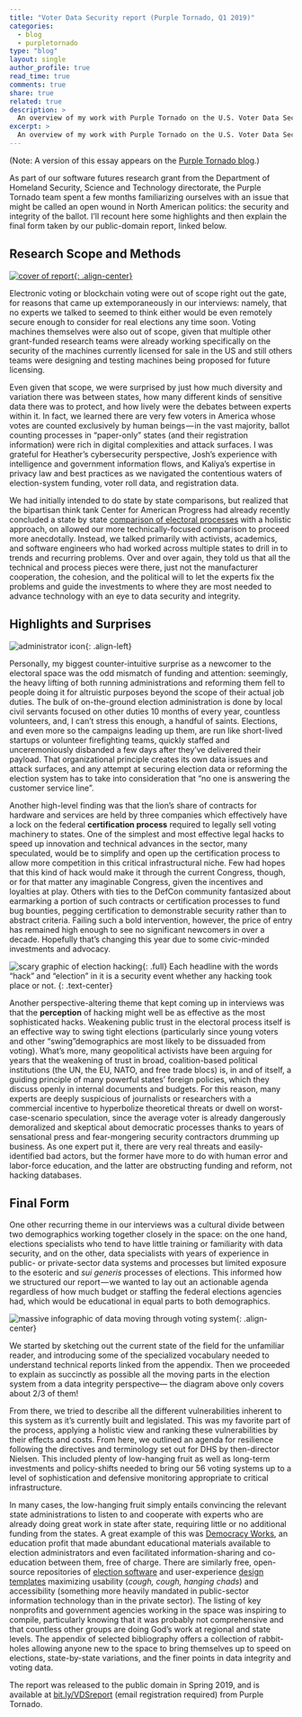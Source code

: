 ```yaml
---
title: "Voter Data Security report (Purple Tornado, Q1 2019)"
categories: 
  - blog
  - purpletornado
type: "blog"  
layout: single
author_profile: true
read_time: true
comments: true
share: true
related: true
description: >
  An overview of my work with Purple Tornado on the U.S. Voter Data Security report commissioned by DHS in 2018.
excerpt: >
  An overview of my work with Purple Tornado on the U.S. Voter Data Security report commissioned by DHS in 2018.
---
```


(Note: A version of this essay appears on the [Purple Tornado blog](http://www.medium.com/in-present-tense/).)

As part of our software futures research grant from the Department of Homeland Security, Science and Technology directorate, the Purple Tornado team spent a few months familiarizing ourselves with an issue that might be called an open wound in North American politics: the security and integrity of the ballot. I’ll recount here some highlights and then explain the final form taken by our public-domain report, linked below.

## Research Scope and Methods

[![cover of report](/assets/images/vds_report_cover.png){: .align-center}](http://bit.ly/VDSreport)

Electronic voting or blockchain voting were out of scope right out the gate, for reasons that came up extemporaneously in our interviews: namely, that no experts we talked to seemed to think either would be even remotely secure enough to consider for real elections any time soon. Voting machines themselves were also out of scope, given that multiple other grant-funded research teams were already working specifically on the security of the machines currently licensed for sale in the US and still others teams were designing and testing machines being proposed for future licensing.

Even given that scope, we were surprised by just how much diversity and variation there was between states, how many different kinds of sensitive data there was to protect, and how lively were the debates between experts within it. In fact, we learned there are very few voters in America whose votes are counted exclusively by human beings — in the vast majority, ballot counting processes in “paper-only” states (and their registration information) were rich in digital complexities and attack surfaces. I was grateful for Heather’s cybersecurity perspective, Josh’s experience with intelligence and government information flows, and Kaliya’s expertise in privacy law and best practices as we navigated the contentious waters of election-system funding, voter roll data, and registration data.

We had initially intended to do state by state comparisons, but realized that the bipartisan think tank Center for American Progress had already recently concluded a state by state [comparison of electoral processes](https://www.americanprogress.org/issues/democracy/reports/2018/02/12/446336/election-security-50-states/) with a holistic approach, on allowed our more technically-focused comparison to proceed more anecdotally. Instead, we talked primarily with activists, academics, and software engineers who had worked across multiple states to drill in to trends and recurring problems. Over and over again, they told us that all the technical and process pieces were there, just not the manufacturer cooperation, the cohesion, and the political will to let the experts fix the problems and guide the investments to where they are most needed to advance technology with an eye to data security and integrity.

## Highlights and Surprises

![administrator icon](/assets/images/admin.png){: .align-left}

Personally, my biggest counter-intuitive surprise as a newcomer to the electoral space was the odd mismatch of funding and attention: seemingly, the heavy lifting of both running administrations and reforming them fell to people doing it for altruistic purposes beyond the scope of their actual job duties. The bulk of on-the-ground election administration is done by local civil servants focused on other duties 10 months of every year, countless volunteers, and, I can’t stress this enough, a handful of saints. Elections, and even more so the campaigns leading up them, are run like short-lived startups or volunteer firefighting teams, quickly staffed and unceremoniously disbanded a few days after they’ve delivered their payload. That organizational principle creates its own data issues and attack surfaces, and any attempt at securing election data or reforming the election system has to take into consideration that “no one is answering the customer service line”.

Another high-level finding was that the lion’s share of contracts for hardware and services are held by three companies which effectively have a lock on the federal **certification process** required to legally sell voting machinery to states. One of the simplest and most effective legal hacks to speed up innovation and technical advances in the sector, many speculated, would be to simplify and open up the certification process to allow more competition in this critical infrastructural niche. Few had hopes that this kind of hack would make it through the current Congress, though, or for that matter any imaginable Congress, given the incentives and loyalties at play. Others with ties to the DefCon community fantasized about earmarking a portion of such contracts or certification processes to fund bug bounties, pegging certification to demonstrable security rather than to abstract criteria. Failing such a bold intervention, however, the price of entry has remained high enough to see no significant newcomers in over a decade. Hopefully that’s changing this year due to some civic-minded investments and advocacy.

![scary graphic of election hacking](/assets/images/ballot_hack_graphic.jpg){: .full}
Each headline with the words “hack” and “election” in it is a security event whether any hacking took place or not.
{: .text-center}

Another perspective-altering theme that kept coming up in interviews was that the **perception** of hacking might well be as effective as the most sophisticated hacks. Weakening public trust in the electoral process itself is an effective way to swing tight elections (particularly since young voters and other “swing”demographics are most likely to be dissuaded from voting). What’s more, many geopolitical activists have been arguing for years that the weakening of trust in broad, coalition-based political institutions (the UN, the EU, NATO, and free trade blocs) is, in and of itself, a guiding principle of many powerful states’ foreign policies, which they discuss openly in internal documents and budgets. For this reason, many experts are deeply suspicious of journalists or researchers with a commercial incentive to hyperbolize theoretical threats or dwell on worst-case-scenario speculation, since the average voter is already dangerously demoralized and skeptical about democratic processes thanks to years of sensational press and fear-mongering security contractors drumming up business. As one expert put it, there are very real threats and easily-identified bad actors, but the former have more to do with human error and labor-force education, and the latter are obstructing funding and reform, not hacking databases.

## Final Form

One other recurring theme in our interviews was a cultural divide between two demographics working together closely in the space: on the one hand, elections specialists who tend to have little training or familiarity with data security, and on the other, data specialists with years of experience in public- or private-sector data systems and processes but limited exposure to the esoteric and *sui generis* processes of elections. This informed how we structured our report — we wanted to lay out an actionable agenda regardless of how much budget or staffing the federal elections agencies had, which would be educational in equal parts to both demographics.

![massive infographic of data moving through voting system](/assets/images/vds_diagram_purpletornado.png){: .align-center}

We started by sketching out the current state of the field for the unfamiliar reader, and introducing some of the specialized vocabulary needed to understand technical reports linked from the appendix. Then we proceeded to explain as succinctly as possible all the moving parts in the election system from a data integrity perspective— the diagram above only covers about 2/3 of them!

From there, we tried to describe all the different vulnerabilities inherent to this system as it’s currently built and legislated. This was my favorite part of the process, applying a holistic view and ranking these vulnerabilities by their effects and costs. From here, we outlined an agenda for resilience following the directives and terminology set out for DHS by then-director Nielsen. This included plenty of low-hanging fruit as well as long-term investments and policy-shifts needed to bring our 56 voting systems up to a level of sophistication and defensive monitoring appropriate to critical infrastructure.

In many cases, the low-hanging fruit simply entails convincing the relevant state administrations to listen to and cooperate with experts who are already doing great work in state after state, requiring little or no additional funding from the states. A great example of this was [Democracy Works](http://democracy.works), an education profit that made abundant educational materials available to election administrators and even facilitated information-sharing and co-education between them, free of charge. There are similarly free, open-source repositories of [election software](https://electiontools.org/) and user-experience [design templates](https://www.usability.gov/how-to-and-tools/index.html) maximizing usability (*cough, cough, hanging chads*) and accessibility (something more heavily mandated in public-sector information technology than in the private sector). The listing of key nonprofits and government agencies working in the space was inspiring to compile, particularly knowing that it was probably not comprehensive and that countless other groups are doing God’s work at regional and state levels. The appendix of selected bibliography offers a collection of rabbit-holes allowing anyone new to the space to bring themselves up to speed on elections, state-by-state variations, and the finer points in data integrity and voting data.

The report was released to the public domain in Spring 2019, and is available at [bit.ly/VDSreport](http://bit.ly/VDSreport) (email registration required) from Purple Tornado.
